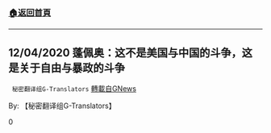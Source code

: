 ###  [:house:返回首頁](https://github.com/ourhimalayas/txt)
---

## 12/04/2020 蓬佩奥：这不是美国与中国的斗争，这是关于自由与暴政的斗争
` 秘密翻译组G-Translators` [轉載自GNews](https://gnews.org/zh-hans/620697/)

By: 【秘密翻译组G-Translators】

0
